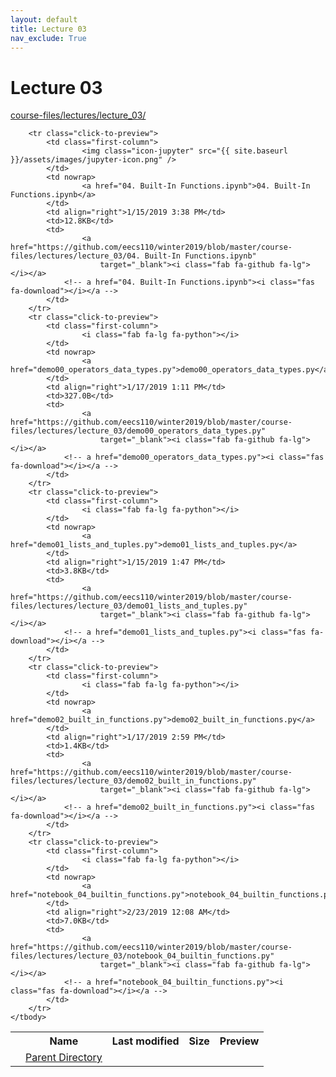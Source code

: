 ```yaml
---
layout: default
title: Lecture 03
nav_exclude: True
---
```


# Lecture 03

[course-files/lectures/lecture_03/](.)

<table class="tbl-files">
    <tbody>
        <tr>
            <th valign="top"></th>
            <th>Name</th>
            <th>Last modified</th>
            <th>Size</th>
            <th>Preview</th>
        </tr>
        <tr>
            <td valign="top">
                <i class="fa fa-folder-open"></i>
            </td>
            <td><a href="../">Parent Directory</a></td>
            <td>&nbsp;</td>
            <td>&nbsp;</td>
            <td>&nbsp;</td>
        </tr>

        <tr class="click-to-preview">
            <td class="first-column">
                    <img class="icon-jupyter" src="{{ site.baseurl }}/assets/images/jupyter-icon.png" />
            </td>
            <td nowrap>
                    <a href="04. Built-In Functions.ipynb">04. Built-In Functions.ipynb</a>
            </td>
            <td align="right">1/15/2019 3:38 PM</td>
            <td>12.8KB</td>
            <td>
                    <a href="https://github.com/eecs110/winter2019/blob/master/course-files/lectures/lecture_03/04. Built-In Functions.ipynb" 
                        target="_blank"><i class="fab fa-github fa-lg"></i></a>
                <!-- a href="04. Built-In Functions.ipynb"><i class="fas fa-download"></i></a -->
            </td>
        </tr>
        <tr class="click-to-preview">
            <td class="first-column">
                    <i class="fab fa-lg fa-python"></i>
            </td>
            <td nowrap>
                    <a href="demo00_operators_data_types.py">demo00_operators_data_types.py</a>
            </td>
            <td align="right">1/17/2019 1:11 PM</td>
            <td>327.0B</td>
            <td>
                    <a href="https://github.com/eecs110/winter2019/blob/master/course-files/lectures/lecture_03/demo00_operators_data_types.py" 
                        target="_blank"><i class="fab fa-github fa-lg"></i></a>
                <!-- a href="demo00_operators_data_types.py"><i class="fas fa-download"></i></a -->
            </td>
        </tr>
        <tr class="click-to-preview">
            <td class="first-column">
                    <i class="fab fa-lg fa-python"></i>
            </td>
            <td nowrap>
                    <a href="demo01_lists_and_tuples.py">demo01_lists_and_tuples.py</a>
            </td>
            <td align="right">1/15/2019 1:47 PM</td>
            <td>3.8KB</td>
            <td>
                    <a href="https://github.com/eecs110/winter2019/blob/master/course-files/lectures/lecture_03/demo01_lists_and_tuples.py" 
                        target="_blank"><i class="fab fa-github fa-lg"></i></a>
                <!-- a href="demo01_lists_and_tuples.py"><i class="fas fa-download"></i></a -->
            </td>
        </tr>
        <tr class="click-to-preview">
            <td class="first-column">
                    <i class="fab fa-lg fa-python"></i>
            </td>
            <td nowrap>
                    <a href="demo02_built_in_functions.py">demo02_built_in_functions.py</a>
            </td>
            <td align="right">1/17/2019 2:59 PM</td>
            <td>1.4KB</td>
            <td>
                    <a href="https://github.com/eecs110/winter2019/blob/master/course-files/lectures/lecture_03/demo02_built_in_functions.py" 
                        target="_blank"><i class="fab fa-github fa-lg"></i></a>
                <!-- a href="demo02_built_in_functions.py"><i class="fas fa-download"></i></a -->
            </td>
        </tr>
        <tr class="click-to-preview">
            <td class="first-column">
                    <i class="fab fa-lg fa-python"></i>
            </td>
            <td nowrap>
                    <a href="notebook_04_builtin_functions.py">notebook_04_builtin_functions.py</a>
            </td>
            <td align="right">2/23/2019 12:08 AM</td>
            <td>7.0KB</td>
            <td>
                    <a href="https://github.com/eecs110/winter2019/blob/master/course-files/lectures/lecture_03/notebook_04_builtin_functions.py" 
                        target="_blank"><i class="fab fa-github fa-lg"></i></a>
                <!-- a href="notebook_04_builtin_functions.py"><i class="fas fa-download"></i></a -->
            </td>
        </tr>
    </tbody>
</table>

